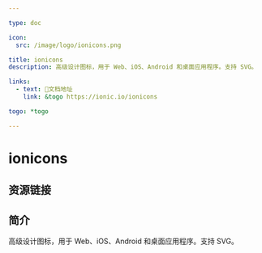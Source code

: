 ```yaml
---

type: doc

icon:
  src: /image/logo/ionicons.png

title: ionicons
description: 高级设计图标，用于 Web、iOS、Android 和桌面应用程序。支持 SVG。

links:
  - text: 📖文档地址
    link: &togo https://ionic.io/ionicons

togo: *togo

---
```


<ShowLogo />

# ionicons

<ShowBreadcrumb />

## 资源链接

<ShowLinks />

## 简介

高级设计图标，用于 Web、iOS、Android 和桌面应用程序。支持 SVG。